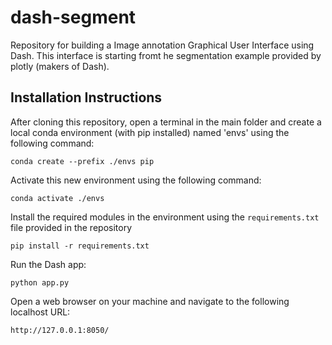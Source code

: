 # dash-segment

Repository for building a Image annotation Graphical User Interface using Dash.  This interface is starting fromt he segmentation example provided by plotly (makers of Dash). 


## Installation Instructions

After cloning this repository, open a terminal in the main folder and create a local conda environment (with pip installed) named 'envs' using the following command:

```conda create --prefix ./envs pip```

Activate this new environment using the following command:

```conda activate ./envs```

Install the required modules in the environment using the ```requirements.txt``` file provided in the repository

```pip install -r requirements.txt```

Run the Dash app:

```python app.py```

Open a web browser on your machine and navigate to the following localhost URL:

	http://127.0.0.1:8050/


